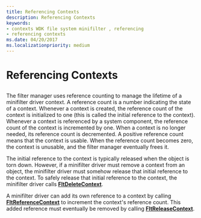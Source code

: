 ```yaml
---
title: Referencing Contexts
description: Referencing Contexts
keywords:
- contexts WDK file system minifilter , referencing
- referencing contexts
ms.date: 04/20/2017
ms.localizationpriority: medium
---
```


# Referencing Contexts


## <span id="ddk_registering_the_minifilter_if"></span><span id="DDK_REGISTERING_THE_MINIFILTER_IF"></span>


The filter manager uses reference counting to manage the lifetime of a minifilter driver context. A reference count is a number indicating the state of a context. Whenever a context is created, the reference count of the context is initialized to one (this is called the initial reference to the context). Whenever a context is referenced by a system component, the reference count of the context is incremented by one. When a context is no longer needed, its reference count is decremented. A positive reference count means that the context is usable. When the reference count becomes zero, the context is unusable, and the filter manager eventually frees it.

The initial reference to the context is typically released when the object is torn down. However, if a minifilter driver must remove a context from an object, the minifilter driver must somehow release that initial reference to the context. To safely release that initial reference to the context, the minifilter driver calls [**FltDeleteContext**](/windows-hardware/drivers/ddi/fltkernel/nf-fltkernel-fltdeletecontext).

A minifilter driver can add its own reference to a context by calling [**FltReferenceContext**](/windows-hardware/drivers/ddi/fltkernel/nf-fltkernel-fltreferencecontext) to increment the context's reference count. This added reference must eventually be removed by calling [**FltReleaseContext**](/windows-hardware/drivers/ddi/fltkernel/nf-fltkernel-fltreleasecontext).

 

